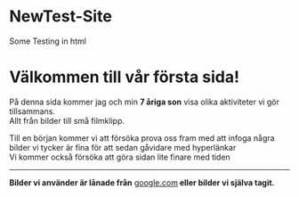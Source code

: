 # NewTest-Site
Some Testing in html
<p><h1><strong>Välkommen till vår första sida!</strong></h1></p>
<p>På denna sida kommer jag och min <strong>7 åriga son</strong> visa olika aktiviteter vi gör tillsammans.
   <br>Allt från bilder till små filmklipp.<br/br></p>
   <p>Till en början kommer vi att försöka prova oss fram med att infoga några bilder vi tycker är fina för att sedan gåvidare med hyperlänkar<br>Vi kommer också försöka att göra sidan lite finare med tiden</br></p><hr/>
<p><strong>Bilder vi använder är lånade från</strong> <a href="http://google.com">google.com</a><strong> eller bilder vi själva tagit.</strong>
